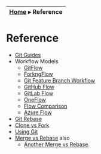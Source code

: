 | [Home](README.md) ▸ **Reference** |
|-----|

# Reference

* [Git Guides](https://guides.github.com/)
* Workflow Models
  * [GitFlow](https://www.atlassian.com/git/tutorials/comparing-workflows/gitflow-workflow)
  * [ForkngFlow](https://www.atlassian.com/git/tutorials/comparing-workflows/forking-workflow)
  * [Git Feature Branch Workflow](https://www.atlassian.com/git/tutorials/comparing-workflows/feature-branch-workflow)
  * [GitHub Flow](https://guides.github.com/introduction/flow/)
  * [GitLab Flow](https://about.gitlab.com/blog/2014/09/29/gitlab-flow/)
  * [OneFlow](https://www.endoflineblog.com/oneflow-a-git-branching-model-and-workflow)
  * [Flow Comparison](https://medium.com/@patrickporto/4-branching-workflows-for-git-30d0aaee7bf)
  * [Azure Flow](https://docs.microsoft.com/en-us/azure/devops/repos/git/git-branching-guidance?view=azure-devops)
* [Git Rebase](https://www.atlassian.com/git/tutorials/rewriting-history/git-rebase)
* [Clone vs Fork](https://thenewstack.io/getting-legit-with-git-and-github-cloning-and-forking/)
* [Using Git](https://help.github.com/en/github/committing-changes-to-your-project)
* [Merge vs Rebase](https://www.atlassian.com/git/tutorials/merging-vs-rebasing) also
   * [Another Merge vs Rebase](https://coderefinery.github.io/git-branch-design/01-rebase/).